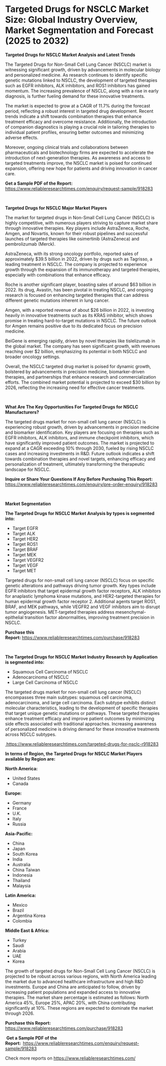 <p><h1>Targeted Drugs for NSCLC Market Size: Global Industry Overview, Market Segmentation and Forecast (2025 to 2032)</h1></p><p><strong>Targeted Drugs for NSCLC Market Analysis and Latest Trends</strong></p>
<p><p>The Targeted Drugs for Non-Small Cell Lung Cancer (NSCLC) market is witnessing significant growth, driven by advancements in molecular biology and personalized medicine. As research continues to identify specific genetic mutations linked to NSCLC, the development of targeted therapies such as EGFR inhibitors, ALK inhibitors, and ROS1 inhibitors has gained momentum. The increasing prevalence of NSCLC, along with a rise in early diagnosis, is further fueling demand for these innovative treatments.</p><p>The market is expected to grow at a CAGR of 11.7% during the forecast period, reflecting a robust interest in targeted drug development. Recent trends indicate a shift towards combination therapies that enhance treatment efficacy and overcome resistance. Additionally, the introduction of companion diagnostics is playing a crucial role in tailoring therapies to individual patient profiles, ensuring better outcomes and minimizing adverse effects.</p><p>Moreover, ongoing clinical trials and collaborations between pharmaceuticals and biotechnology firms are expected to accelerate the introduction of next-generation therapies. As awareness and access to targeted treatments improve, the NSCLC market is poised for continued expansion, offering new hope for patients and driving innovation in cancer care.</p></p>
<p><strong>Get a Sample PDF of the Report:&nbsp;</strong> <a href="https://www.reliableresearchtimes.com/enquiry/request-sample/918283?utm_campaign=2294&utm_medium=2&utm_source=Github&utm_content=ia&utm_term=07032025&utm_id=targeted-drugs-for-nsclc">https://www.reliableresearchtimes.com/enquiry/request-sample/918283</a></p>
<p>&nbsp;</p>
<p><strong>Targeted Drugs for NSCLC Major Market Players</strong></p>
<p><p>The market for targeted drugs in Non-Small Cell Lung Cancer (NSCLC) is highly competitive, with numerous players striving to capture market share through innovative therapies. Key players include AstraZeneca, Roche, Amgen, and Novartis, known for their robust pipelines and successful launches of targeted therapies like osimertinib (AstraZeneca) and pembrolizumab (Merck).</p><p>AstraZeneca, with its strong oncology portfolio, reported sales of approximately $39.5 billion in 2022, driven by drugs such as Tagrisso, a leading treatment in NSCLC. The company is projected to experience growth through the expansion of its immunotherapy and targeted therapies, especially with combinations that enhance efficacy.</p><p>Roche is another significant player, boasting sales of around $63 billion in 2022. Its drug, Avastin, has been pivotal in treating NSCLC, and ongoing research is focused on enhancing targeted therapies that can address different genetic mutations inherent in lung cancer.</p><p>Amgen, with a reported revenue of about $26 billion in 2022, is investing heavily in innovative treatments such as its KRAS inhibitor, which shows promise in treating hard-to-target mutations in NSCLC. The future outlook for Amgen remains positive due to its dedicated focus on precision medicine.</p><p>BeiGene is emerging rapidly, driven by novel therapies like tislelizumab in the global market. The company has seen significant growth, with revenues reaching over $2 billion, emphasizing its potential in both NSCLC and broader oncology settings.</p><p>Overall, the NSCLC targeted drug market is poised for dynamic growth, bolstered by advancements in precision medicine, biomarker-driven therapies, and partnerships that enhance research and commercialization efforts. The combined market potential is projected to exceed $30 billion by 2026, reflecting the increasing need for effective cancer treatments.</p></p>
<p>&nbsp;</p>
<p><strong>What Are The Key Opportunities For Targeted Drugs for NSCLC Manufacturers?</strong></p>
<p><p>The targeted drugs market for non-small cell lung cancer (NSCLC) is experiencing robust growth, driven by advancements in precision medicine and biomarker identification. Key players are focusing on therapies such as EGFR inhibitors, ALK inhibitors, and immune checkpoint inhibitors, which have significantly improved patient outcomes. The market is projected to expand at a CAGR exceeding 10% through 2030, fueled by rising NSCLC cases and increasing investments in R&D. Future outlook indicates a shift towards combination therapies and novel targets, enhancing efficacy and personalization of treatment, ultimately transforming the therapeutic landscape for NSCLC.</p></p>
<p><strong>Inquire or Share Your Questions If Any Before Purchasing This Report:</strong> <a href="https://www.reliableresearchtimes.com/enquiry/pre-order-enquiry/918283?utm_campaign=2294&utm_medium=2&utm_source=Github&utm_content=ia&utm_term=07032025&utm_id=targeted-drugs-for-nsclc">https://www.reliableresearchtimes.com/enquiry/pre-order-enquiry/918283</a></p>
<p>&nbsp;</p>
<p><strong>Market Segmentation</strong></p>
<p><strong>The Targeted Drugs for NSCLC Market Analysis by types is segmented into:</strong></p>
<p><ul><li>Target EGFR</li><li>Target ALK</li><li>Target HER2</li><li>Target ROS1</li><li>Target BRAF</li><li>Target MEK</li><li>Target VEGFR2</li><li>Target VEGF</li><li>Target MET</li></ul></p>
<p><p>Targeted drugs for non-small cell lung cancer (NSCLC) focus on specific genetic alterations and pathways driving tumor growth. Key types include EGFR inhibitors that target epidermal growth factor receptors, ALK inhibitors for anaplastic lymphoma kinase mutations, and HER2-targeted therapies for human epidermal growth factor receptor 2. Additional agents target ROS1, BRAF, and MEK pathways, while VEGFR2 and VEGF inhibitors aim to disrupt tumor angiogenesis. MET-targeted therapies address mesenchymal-epithelial transition factor abnormalities, improving treatment precision in NSCLC.</p></p>
<p><strong>Purchase this Report:&nbsp;</strong><a href="https://www.reliableresearchtimes.com/purchase/918283?utm_campaign=2294&utm_medium=2&utm_source=Github&utm_content=ia&utm_term=07032025&utm_id=targeted-drugs-for-nsclc">https://www.reliableresearchtimes.com/purchase/918283</a></p>
<p>&nbsp;</p>
<p><strong>The Targeted Drugs for NSCLC Market Industry Research by Application is segmented into:</strong></p>
<p><ul><li>Squamous Cell Carcinoma of NSCLC</li><li>Adenocarcinoma of NSCLC</li><li>Large Cell Carcinoma of NSCLC</li></ul></p>
<p><p>The targeted drugs market for non-small cell lung cancer (NSCLC) encompasses three main subtypes: squamous cell carcinoma, adenocarcinoma, and large cell carcinoma. Each subtype exhibits distinct molecular characteristics, leading to the development of specific therapies that target unique genetic mutations or pathways. These targeted therapies enhance treatment efficacy and improve patient outcomes by minimizing side effects associated with traditional approaches. Increasing awareness of personalized medicine is driving demand for these innovative treatments across NSCLC subtypes.</p></p>
<p><a href="https://www.reliableresearchtimes.com/targeted-drugs-for-nsclc-r918283?utm_campaign=2294&utm_medium=2&utm_source=Github&utm_content=ia&utm_term=07032025&utm_id=targeted-drugs-for-nsclc">&nbsp;https://www.reliableresearchtimes.com/targeted-drugs-for-nsclc-r918283</a></p>
<p><strong>In terms of Region, the Targeted Drugs for NSCLC Market Players available by Region are:</strong></p>
<p>
    <p> <strong> North America: </strong>
        <ul>
            <li>United States</li>
            <li>Canada</li>
        </ul>
        </p> 
    <p> <strong> Europe: </strong>
        <ul>
            <li>Germany</li>
            <li>France</li>
            <li>U.K.</li>
            <li>Italy</li>
            <li>Russia</li>
        </ul>
        </p> 
    <p> <strong> Asia-Pacific: </strong>
        <ul>
            <li>China</li>
            <li>Japan</li>
            <li>South Korea</li>
            <li>India</li>
            <li>Australia</li>
            <li>China Taiwan</li>
            <li>Indonesia</li>
            <li>Thailand</li>
            <li>Malaysia</li>
        </ul>
        </p> 
    <p> <strong> Latin America: </strong>
        <ul>
            <li>Mexico</li>
            <li>Brazil</li>
            <li>Argentina Korea</li>
            <li>Colombia</li>
        </ul>
        </p> 
    <p> <strong> Middle East & Africa: </strong>
        <ul>
            <li>Turkey</li>
            <li>Saudi</li>
            <li>Arabia</li>
            <li>UAE</li>
            <li>Korea</li>
        </ul>
    </p>
    </p>
<p><p>The growth of targeted drugs for Non-Small Cell Lung Cancer (NSCLC) is projected to be robust across various regions, with North America leading the market due to advanced healthcare infrastructure and high R&D investments. Europe and China are anticipated to follow, driven by increasing patient populations and expanded access to innovative therapies. The market share percentage is estimated as follows: North America 45%, Europe 25%, APAC 20%, with China contributing significantly at 10%. These regions are expected to dominate the market through 2026.</p></p>
<p><strong>Purchase this Report: </strong><a href="https://www.reliableresearchtimes.com/purchase/918283?utm_campaign=2294&utm_medium=2&utm_source=Github&utm_content=ia&utm_term=07032025&utm_id=targeted-drugs-for-nsclc">https://www.reliableresearchtimes.com/purchase/918283</a></p>
<p>&nbsp;<strong>Get a Sample PDF of the Report:&nbsp;&nbsp;</strong><a href="https://www.reliableresearchtimes.com/enquiry/request-sample/918283?utm_campaign=2294&utm_medium=2&utm_source=Github&utm_content=ia&utm_term=07032025&utm_id=targeted-drugs-for-nsclc">https://www.reliableresearchtimes.com/enquiry/request-sample/918283</a></p>
<p><strong></strong></p>
<p>Check more reports on <a href="https://www.reliableresearchtimes.com/?utm_campaign=2294&utm_medium=2&utm_source=Github&utm_content=ia&utm_term=07032025&utm_id=targeted-drugs-for-nsclc">https://www.reliableresearchtimes.com/</a></p>